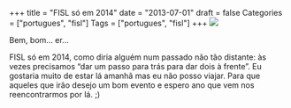 +++
title = "FISL só em 2014"
date = "2013-07-01"
draft = false
Categories = ["portugues", "fisl"]
Tags = ["portugues", "fisl"]
+++
![](/images/321559193_769b99e4cf.jpg)

Bem, bom… er…

FISL só em 2014, como diria alguém num passado não tão distante: às
vezes precisamos “dar um passo para trás para dar dois à frente”. Eu
gostaria muito de estar lá amanhã mas eu não posso viajar. Para que
aqueles que irão desejo um bom evento e espero ano que vem nos
reencontrarmos por lá. ;)
